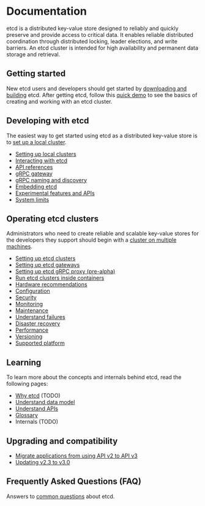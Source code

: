 # Documentation

etcd is a distributed key-value store designed to reliably and quickly preserve and provide access to critical data. It enables reliable distributed coordination through distributed locking, leader elections, and write barriers. An etcd cluster is intended for high availability and permanent data storage and retrieval.

## Getting started

New etcd users and developers should get started by [downloading and building][download_build] etcd. After getting etcd, follow this [quick demo][demo] to see the basics of creating and working with an etcd cluster.

## Developing with etcd

The easiest way to get started using etcd as a distributed key-value store is to [set up a local cluster][local_cluster].

 - [Setting up local clusters][local_cluster]
 - [Interacting with etcd][interacting]
 - [API references][api_ref]
 - [gRPC gateway][api_grpc_gateway]
 - [gRPC naming and discovery][grpc_naming]
 - [Embedding etcd][embed_etcd]
 - [Experimental features and APIs][experimental]
 - [System limits][system-limit]

## Operating etcd clusters

Administrators who need to create reliable and scalable key-value stores for the developers they support should begin with a [cluster on multiple machines][clustering].

 - [Setting up etcd clusters][clustering]
 - [Setting up etcd gateways][gateway]
 - [Setting up etcd gRPC proxy (pre-alpha)][grpc_proxy]
 - [Run etcd clusters inside containers][container]
 - [Hardware recommendations][hardware]
 - [Configuration][conf]
 - [Security][security]
 - [Monitoring][monitoring]
 - [Maintenance][maintenance]
 - [Understand failures][failures]
 - [Disaster recovery][recovery]
 - [Performance][performance]
 - [Versioning][versioning]
 - [Supported platform][supported_platform]

## Learning

To learn more about the concepts and internals behind etcd, read the following pages:

 - [Why etcd][why] (TODO)
 - [Understand data model][data_model]
 - [Understand APIs][understand_apis]
 - [Glossary][glossary]
 - Internals (TODO)

## Upgrading and compatibility

 - [Migrate applications from using API v2 to API v3][v2_migration]
 - [Updating v2.3 to v3.0][v3_upgrade]

## Frequently Asked Questions (FAQ)

Answers to [common questions] about etcd.

[api_ref]: dev-guide/api_reference_v3.md
[api_grpc_gateway]: dev-guide/api_grpc_gateway.md
[clustering]: op-guide/clustering.md
[conf]: op-guide/configuration.md
[system-limit]: dev-guide/limit.md
[common questions]: faq.md
[why]: learning/why.md
[data_model]: learning/data_model.md
[demo]: demo.md
[download_build]: dl_build.md
[embed_etcd]: https://godoc.org/github.com/coreos/etcd/embed
[grpc_naming]: dev-guide/grpc_naming.md
[failures]: op-guide/failures.md
[gateway]: op-guide/gateway.md
[glossary]: learning/glossary.md
[grpc_proxy]: op-guide/grpc_proxy.md
[hardware]: op-guide/hardware.md
[interacting]: dev-guide/interacting_v3.md
[local_cluster]: dev-guide/local_cluster.md
[performance]: op-guide/performance.md
[recovery]: op-guide/recovery.md
[maintenance]: op-guide/maintenance.md
[security]: op-guide/security.md
[monitoring]: op-guide/monitoring.md
[v2_migration]: op-guide/v2-migration.md
[container]: op-guide/container.md
[understand_apis]: learning/api.md
[versioning]: op-guide/versioning.md
[supported_platform]: op-guide/supported-platform.md
[experimental]: dev-guide/experimental_apis.md
[v3_upgrade]: upgrades/upgrade_3_0.md
